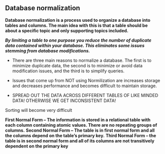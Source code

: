 
## Database normalization 

**Database normalization is a process used to organize a database into tables and columns. The main idea with this is that a table should be about a specific topic and only supporting topics included.**

***By limiting a table to one purpose you reduce the number of duplicate data contained within your database. This eliminates some issues stemming from database modifications.***

- There are three main reasons to normalize a database. The first is to minimize duplicate data, the second is to minimize or avoid data modification issues, and the third is to simplify queries.

- Issues that come up from NOT using Normilization are increases storage and decreases performance and becomes difficult to maintain storage.

- SPREAD OUT THE DATA ACROSS DIFFERENT TABLES OF LIKE MINDED DATA! OTHERWISE WE GET INCONSISTENT DATA!

Sorting will become very difficult

**First Normal Form – The information is stored in a relational table with each column containing atomic values. There are no repeating groups of columns.**
**Second Normal Form – The table is in first normal form and all the columns depend on the table’s primary key.**
**Third Normal Form – the table is in second normal form and all of its columns are not transitively dependent on the primary key**
